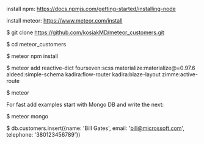 
install npm:
https://docs.npmjs.com/getting-started/installing-node

install meteor:
https://www.meteor.com/install


$ git clone https://github.com/kosiakMD/meteor_customers.git

$ cd meteor_customers

$ meteor npm install

$ meteor add reactive-dict fourseven:scss materialize:materialize@=0.97.6 aldeed:simple-schema kadira:flow-router kadira:blaze-layout zimme:active-route

$ meteor

For fast add examples start with Mongo DB and write the next:

$ meteor mongo

$ db.customers.insert({name: 'Bill Gates', email: 'bill@microssoft.com', telephone: '380123456789'})
